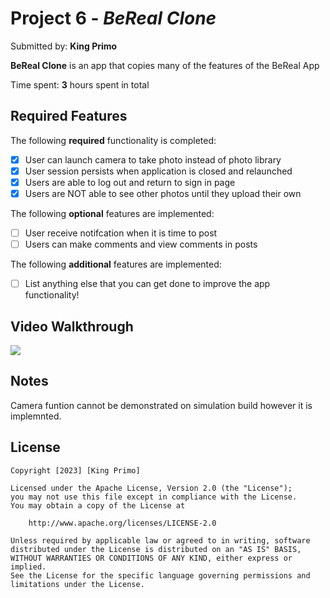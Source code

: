 # Project 6 - *BeReal Clone*

Submitted by: **King Primo**

**BeReal Clone** is an app that copies many of the features of the BeReal App

Time spent: **3** hours spent in total

## Required Features

The following **required** functionality is completed:

- [x] User can launch camera to take photo instead of photo library
- [x] User session persists when application is closed and relaunched
- [x] Users are able to log out and return to sign in page
- [x] Users are NOT able to see other photos until they upload their own	
 
The following **optional** features are implemented:

- [ ] User receive notifcation when it is time to post
- [ ] Users can make comments and view comments in posts	

The following **additional** features are implemented:

- [ ] List anything else that you can get done to improve the app functionality!

## Video Walkthrough

<div>
    <a href="https://www.loom.com/share/7ac56da408b04dd9a9f5dfeefcae376c">
    </a>
    <a href="https://www.loom.com/share/7ac56da408b04dd9a9f5dfeefcae376c">
      <img style="max-width:300px;" src="https://cdn.loom.com/sessions/thumbnails/7ac56da408b04dd9a9f5dfeefcae376c-with-play.gif">
    </a>
  </div>

## Notes

Camera funtion cannot be demonstrated on simulation build however it is implemnted.

## License

    Copyright [2023] [King Primo]

    Licensed under the Apache License, Version 2.0 (the "License");
    you may not use this file except in compliance with the License.
    You may obtain a copy of the License at

        http://www.apache.org/licenses/LICENSE-2.0

    Unless required by applicable law or agreed to in writing, software
    distributed under the License is distributed on an "AS IS" BASIS,
    WITHOUT WARRANTIES OR CONDITIONS OF ANY KIND, either express or implied.
    See the License for the specific language governing permissions and
    limitations under the License.

